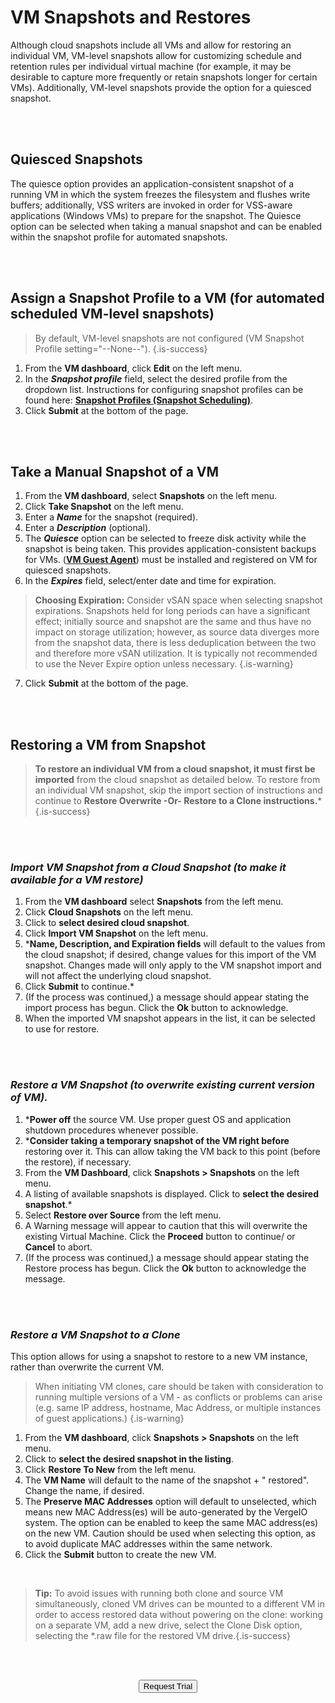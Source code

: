 

# VM Snapshots and Restores

Although cloud snapshots include all VMs and allow for restoring an individual VM, VM-level snapshots allow for customizing schedule and retention rules per individual virtual machine (for example, it may be desirable to capture more frequently or retain snapshots longer for certain VMs). Additionally, VM-level snapshots provide the option for a quiesced snapshot.

<br>
<br>

## Quiesced Snapshots

The quiesce option provides an application-consistent snapshot of a running VM in which the system freezes the filesystem and flushes write buffers; additionally, VSS writers are invoked in order for VSS-aware applications (Windows VMs) to prepare for the snapshot. The Quiesce option can be selected when taking a manual snapshot and can be enabled within the snapshot profile for automated snapshots.

<br>
<br>

## Assign a Snapshot Profile to a VM (for automated scheduled VM-level snapshots)

>  By default, VM-level snapshots are not configured (VM Snapshot Profile setting="--None--"). {.is-success}

1.  From the **VM dashboard**, click **Edit** on the left menu.
2.  In the ***Snapshot profile*** field, select the desired profile from the dropdown list. Instructions for configuring snapshot profiles can be found here: [**Snapshot Profiles (Snapshot Scheduling)**](/public/ProductGuide/snapshot-profiles).
3.  Click **Submit** at the bottom of the page.


<br>
<br>

## Take a Manual Snapshot of a VM

1.  From the **VM dashboard**, select **Snapshots** on the left menu.
2.  Click **Take Snapshot** on the left menu.
3.  Enter a ***Name*** for the snapshot (required).
4.  Enter a ***Description*** (optional).
5.  The ***Quiesce*** option can be selected to freeze disk activity while the snapshot is being taken. This provides application-consistent backups for VMs. ([**VM Guest Agent**](/public/ProductGuide/VMguestagent)) must be installed and registered on VM for quiesced snapshots.
6.  In the ***Expires*** field, select/enter date and time for expiration.

> **Choosing Expiration:** Consider vSAN space when selecting snapshot expirations. Snapshots held for long periods can have a significant effect; initially source and snapshot are the same and thus have no impact on storage utilization; however, as source data diverges more from the snapshot data, there is less deduplication between the two and therefore more vSAN utilization. It is typically not recommended to use the Never Expire option unless necessary. {.is-warning}

7.  Click **Submit** at the bottom of the page.

<br>
<br>

## Restoring a VM from Snapshot

> **To restore an individual VM from a cloud snapshot, it must first be imported** from the cloud snapshot as detailed below. To restore from an individual VM snapshot, skip the import section of instructions and continue to **Restore Overwrite -Or- Restore to a Clone instructions.*** {.is-success}

<br>
<br>

### *Import VM Snapshot from a Cloud Snapshot (to make it available for a VM restore)*

1.  From the **VM dashboard** select **Snapshots** from the left menu.
2.  Click **Cloud Snapshots** on the left menu.
3.  Click to **select desired cloud snapshot**.
4.  Click **Import VM Snapshot** on the left menu.
5.  ***Name, Description, and Expiration fields** will default to the values from the cloud snapshot; if desired, change values for this import of the VM snapshot. Changes made will only apply to the VM snapshot import and will not affect the underlying cloud snapshot.
6.  Click **Submit** to continue.*
7.  (If the process was continued,) a message should appear stating the import process has begun. Click the **Ok** button to acknowledge.
8.  When the imported VM snapshot appears in the list, it can be selected to use for restore.

<br>
<br>

### *Restore a VM Snapshot (to overwrite existing current version of VM).*

1.  ***Power off** the source VM. Use proper guest OS and application shutdown procedures whenever possible.
2.  ***Consider taking a temporary snapshot of the VM right before** restoring over it. This can allow taking the VM back to this point (before the restore), if necessary.
3.  From the **VM Dashboard**, click **Snapshots > Snapshots** on the left menu.
4.  A listing of available snapshots is displayed. Click to **select the desired snapshot**.*
5.  Select **Restore over Source** from the left menu.
6.  A Warning message will appear to caution that this will overwrite the existing Virtual Machine. Click the **Proceed** button to continue/ or **Cancel** to abort.
7.  (If the process was continued,) a message should appear stating the Restore process has begun. Click the **Ok** button to acknowledge the message.

<br>
<br>

### *Restore a VM Snapshot to a Clone*
This option allows for using a snapshot to restore to a new VM instance, rather than overwrite the current VM.


> When initiating VM clones, care should be taken with consideration to running multiple versions of a VM - as conflicts or problems can arise (e.g. same IP address, hostname, Mac Address, or multiple instances of guest applications.) {.is-warning}

1.  From the **VM dashboard**, click **Snapshots > Snapshots** on the left menu.
2.  Click to **select the desired snapshot in the listing**.
3.  Click **Restore To New** from the left menu.
4.  The **VM Name** will default to the name of the snapshot + " restored". Change the name, if desired.
5.  The **Preserve MAC Addresses** option will default to unselected, which means new MAC Address(es) will be auto-generated by the VergeIO system. The option can be enabled to keep the same MAC address(es) on the new VM. Caution should be used when selecting this option, as to avoid duplicate MAC addresses within the same network.
6.  Click the **Submit** button to create the new VM.
<br>

> **Tip:** To avoid issues with running both clone and source VM simultaneously, cloned VM drives can be mounted to a different VM in order to access restored data without powering on the clone: working on a separate VM, add a new drive, select the Clone Disk option, selecting the *.raw file for the restored VM drive.{.is-success}


<br>   



<br>

<div style="text-align:center; margin-bottom:5px">

  <a href="https://www.verge.io/test-drive#Demo-Section"><button class="button-cta">Request Trial</button></a>
</div>